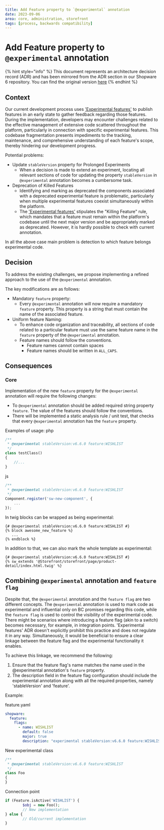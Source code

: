 ```yaml
---
title: Add Feature property to `@experimental` annotation
date: 2023-09-06
area: core, administration, storefront
tags: [process, backwards compatibility]
---
```


# Add Feature property to `@experimental` annotation

{% hint style="info" %}
This document represents an architecture decision record (ADR) and has been mirrored from the ADR section in our Shopware 6 repository.
You can find the original version [here](https://github.com/shopware/platform/blob/trunk/adr/2023-09-06-feature-property-for-experimental-anotation.md)
{% endhint %}

## Context
Our current development process uses ['Experimental features'](./2023-05-10-experimental-features.md) to publish features in an early state to gather feedback regarding those features.
During the implementation, developers may encounter challenges related to the effective management of extensive code scattered throughout the platform, particularly in connection with specific experimental features. This codebase fragmentation presents impediments to the tracking, maintenance, and comprehensive understanding of each feature's scope, thereby hindering our development progress.
 
Potential problems:
* Update `stableVersion` property for Prolonged Experiments
    * When a decision is made to extend an experiment, locating all relevant sections of code for updating the property `stableVersion` in `@experimental` annotation becomes a cumbersome task.
* Deprecation of Killed Features
    * Identifying and marking as deprecated the components associated with a deprecated experimental feature is problematic, particularly when multiple experimental features coexist simultaneously within the platform.
    * The ['Experimental features'](./2023-05-10-experimental-features.md) stipulates the "Killing Feature" rule, which mandates that a feature must remain within the platform's codebase until the next major version and be appropriately marked as deprecated. However, it is hardly possible to check with current annotation.

In all the above case main problem is detection to which feature belongs experimental code.

## Decision
To address the existing challenges, we propose implementing a refined approach to the use of the `@experimental` annotation. 

The key modifications are as follows:
* Mandatory `feature` property: 
  * Every `@experimental` annotation will now require a mandatory `feature` property. This property is a string that must contain the name of the associated feature.
* Uniform feature Naming: 
  * To enhance code organization and traceability, all sections of code related to a particular feature must use the same feature name in the `feature` property of the `@experimental` annotation.
  * Feature names should follow the conventions.
    * Feature names cannot contain spaces
    * Feature names should be written in `ALL_CAPS`.

## Consequences
### Core
Implementation of the new `feature` property for the `@experimental` annotation will require the following changes:
* To `@experimental` annotation should be added required string property `feature`. The value of the features should follow the conventions.
* There will be implemented a static analysis rule / unit test, that checks that every `@experimental` annotation has the `feature` property.

Examples of usage:
php
```php
/**
 * @experimental stableVersion:v6.6.0 feature:WISHLIST
 */
class testClass()
{
    //...
}
```
js
```js
/**
 * @experimental stableVersion:v6.6.0 feature:WISHLIST
 */
Component.register('sw-new-component', {
    ...
});
```

In twig blocks can be wrapped as being experimental:
```twig
{# @experimental stableVersion:v6.6.0 feature:WISHLIST #}
{% block awesome_new_feature %}
   ...
{% endblock %}

```

In addition to that, we can also mark the whole template as experimental:
```twig
{# @experimental stableVersion:v6.6.0 feature:WISHLIST #}
{% sw_extends '@Storefront/storefront/page/product-detail/index.html.twig' %}
```

## Combining `@experimental` annotation and `feature flag` 

Despite that, the `@experimental` annotation and the `feature flag` are two different concepts.  The `@experimental` annotation is used to mark code as experimental and influential only on BC promises regarding this code, while the `feature flag` is used to control the visibility of the experimental code.
There might be scenarios where introducing a feature flag (akin to a switch) becomes necessary, for example, in integration points. 'Experimental features' ADR doesn't explicitly prohibit this practice and does not regulate it in any way. Simultaneously, it would be beneficial to ensure a clear linkage between the feature flag and the experimental functionality it enables.

To achieve this linkage, we recommend the following:
1. Ensure that the feature flag's name matches the name used in the @experimental annotation's `feature` property.
2. The description field in the feature flag configuration should include the experimental annotation along with all the required properties, namely 'stableVersion' and 'feature'.  

Example:

feature.yaml
```yaml
shopware:
  feature:
    flags:
      - name: WISHLIST
        default: false
        major: true
        description: "experimental stableVersion:v6.6.0 feature:WISHLIST"
```
New experimental class
```php
/**
 * @experimental stableVersion:v6.6.0 feature:WISHLIST
 */
class Foo
{
}
```
Connection point
```php
if (Feature.isActive('WISHLIST') {
        $obj = new Foo();
        // New implementation
} else {
        // Old/current implementation
}
```
